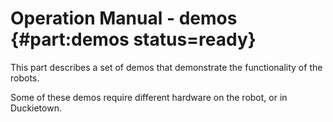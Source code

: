 # Operation Manual - demos {#part:demos status=ready}

This part describes a set of demos that demonstrate the functionality of the robots.

Some of these demos require different hardware on the robot, or in Duckietown.
